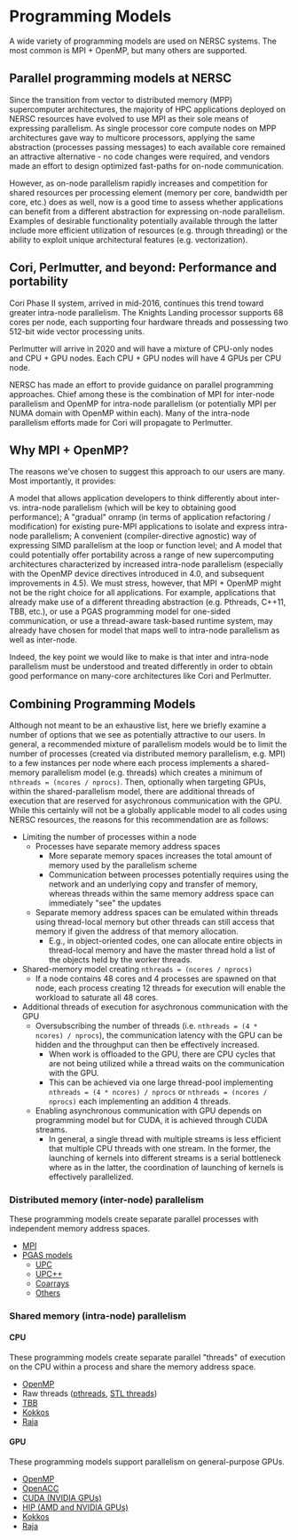 # Programming Models

A wide variety of programming models are used on NERSC systems. The
most common is MPI + OpenMP, but many others are supported.

## Parallel programming models at NERSC
Since the transition from vector to distributed memory (MPP) supercomputer architectures, the majority of HPC applications
deployed on NERSC resources have evolved to use MPI as their sole means of expressing parallelism. As single processor core
compute nodes on MPP architectures gave way to multicore processors, applying the same abstraction (processes passing
messages) to each available core remained an attractive alternative - no code changes were required, and vendors made an
effort to design optimized fast-paths for on-node communication.

However, as on-node parallelism rapidly increases and competition for shared resources per processing element (memory per
core, bandwidth per core, etc.) does as well, now is a good time to assess whether applications can benefit from a
different abstraction for expressing on-node parallelism. Examples of desirable functionality potentially available
through the latter include more efficient utilization of resources (e.g. through threading) or the ability to exploit
unique architectural features (e.g. vectorization).

## Cori, Perlmutter, and beyond: Performance and portability
Cori Phase II system, arrived in mid-2016, continues this trend toward greater intra-node parallelism. The Knights Landing
processor supports 68 cores per node, each supporting four hardware threads and possessing two 512-bit wide vector
processing units.

Perlmutter will arrive in 2020 and will have a mixture of CPU-only nodes and CPU + GPU nodes. Each CPU + GPU nodes will
have 4 GPUs per CPU node.

NERSC has made an effort to provide guidance on parallel programming approaches. Chief among these is the combination
of MPI for inter-node parallelism and OpenMP for intra-node parallelism (or potentially MPI per NUMA domain with OpenMP
within each). Many of the intra-node parallelism efforts made for Cori will propagate to Perlmutter.

## Why MPI + OpenMP?
The reasons we've chosen to suggest this approach to our users are many. Most importantly, it provides:

A model that allows application developers to think differently about inter- vs. intra-node parallelism
(which will be key to obtaining good performance);
A "gradual" onramp (in terms of application refactoring / modification) for existing pure-MPI applications to isolate
and express intra-node parallelism;
A convenient (compiler-directive agnostic) way of expressing SIMD parallelism at the loop or function level; and
A model that could potentially offer portability across a range of new supercomputing architectures characterized by
increased intra-node parallelism (especially with the OpenMP device directives introduced in 4.0, and subsequent
improvements in 4.5).
We must stress, however, that MPI + OpenMP might not be the right choice for all applications. For example, applications
that already make use of a different threading abstraction (e.g. Pthreads, C++11, TBB, etc.), or use a PGAS programming
model for one-sided communication, or use a thread-aware task-based runtime system, may already have chosen for model that
maps well to intra-node parallelism as well as inter-node.

Indeed, the key point we would like to make is that inter and intra-node parallelism must be understood and treated
differently in order to obtain good performance on many-core architectures like Cori and Perlmutter.

## Combining Programming Models

Although not meant to be an exhaustive list, here we briefly examine a number of options that we see as potentially
attractive to our users. In general, a recommended mixture of parallelism models would be to limit the number of
processes (created via distributed memory parallelism, e.g. MPI) to a few instances per node where each process
implements a shared-memory parallelism model (e.g. threads) which creates a minimum of `nthreads = (ncores / nprocs)`.
Then, optionally when targeting GPUs, within the shared-parallelism model, there are additional threads of execution
that are reserved for asychronous communication with the GPU. While this certainly will not be a globally applicable
model to all codes using NERSC resources, the reasons for this recommendation are as follows:

- Limiting the number of processes within a node
    - Processes have separate memory address spaces
        - More separate memory spaces increases the total amount of memory used by the parallelism scheme
        - Communication between processes potentially requires using the network and an underlying copy and transfer of
        memory, whereas threads within the same memory address space can immediately "see" the updates
    - Separate memory address spaces can be emulated within threads using thread-local memory but other threads can
    still access that memory if given the address of that memory allocation.
        - E.g., in object-oriented codes, one can allocate entire objects in thread-local memory and have the master thread
        hold a list of the objects held by the worker threads.
- Shared-memory model creating `nthreads = (ncores / nprocs)`
    - If a node contains 48 cores and 4 processes are spawned on that node, each process creating 12 threads for
    execution will enable the workload to saturate all 48 cores.
- Additional threads of execution for asychronous communication with the GPU
    - Oversubscribing the number of threads (i.e. `nthreads = (4 * ncores) / nprocs`), the communication latency with
    the GPU can be hidden and the throughput can then be effectively increased.
        - When work is offloaded to the GPU, there are CPU cycles that are not being utilized while a thread waits on the
        communication with the GPU.
        - This can be achieved via one large thread-pool implementing `nthreads = (4 * ncores) / nprocs` or
        `nthreads = (ncores / nprocs)` each implementing an addition 4 threads.
    - Enabling asynchronous communication with GPU depends on programming model but for CUDA, it is achieved through
    CUDA streams.
        - In general, a single thread with multiple streams is less efficient that multiple CPU threads with
        one stream. In the former, the launching of kernels into different streams is a serial bottleneck where as in the
        latter, the coordination of launching of kernels is effectively parallelized.

### Distributed memory (inter-node) parallelism

These programming models create separate parallel processes with independent memory address spaces.

- [MPI](mpi/index.md)
- [PGAS models](https://en.wikipedia.org/wiki/Partitioned_global_address_space)
    - [UPC](https://upc.lbl.gov/)
    - [UPC++](upcxx.md)
    - [Coarrays](coarrays.md)
    - [Others](https://en.wikipedia.org/wiki/Partitioned_global_address_space)

### Shared memory (intra-node) parallelism

#### CPU

These programming models create separate parallel "threads" of execution on the CPU within a process and share the memory address space.

- [OpenMP](openmp/openmp.md)
- Raw threads ([pthreads](https://en.wikipedia.org/wiki/POSIX_Threads), [STL threads](https://en.cppreference.com/w/cpp/thread/thread))
- [TBB](https://01.org/tbb/)
- [Kokkos](kokkos.md)
- [Raja](raja.md)

#### GPU

These programming models support parallelism on general-purpose GPUs.

- [OpenMP](openmp/openmp.md)
- [OpenACC](https://www.openacc.org/)
- [CUDA (NVIDIA GPUs)](https://developer.nvidia.com/about-cuda)
- [HIP (AMD and NVIDIA GPUs)](https://gpuopen.com/compute-product/hip-convert-cuda-to-portable-c-code/)
- [Kokkos](kokkos.md)
- [Raja](raja.md)


<!-- Old notes from old page that may potentially be integrated into the above

- [MPI](mpi/index.md)
  - While pure MPI using the classic two-sided (non-RMA components of MPI-2) messaging model indeed works on NERSC Cori,
  it fails to address many of the concerns we raised above. We do not expect that this approach will perform well for
  most applications.
- [MPI + MPI](mpi/index.md)
  - With the MPI-3 standard, shared memory programming on-node is possible via MPI's remote memory access (RMA) API,
  yielding an MPI + MPI model (RMA can also be used off-node). The upside of this approach is that one requires only one
  library for parallelism. For a program with shared memory parallelism at a very high level where most data is private
  by default, this is a powerful model.
- [MPI](mpi/index.md) + X (CPU)
  - While MPI + OpenMP was covered in some details above, we recognize that other options are possible under an MPI + X
  approach. For example, one could use a different threading model to express on-node parallelism, such as native C++
  concurrency primitives (available since C++11 and likely to improve considerably in 14 and 17) or Intel's TBB, as well
  as data container / execution abstractions like Kokkos.
  - [MPI](mpi/index.md) + [OpenMP](openmp/openmp.md)
    - As noted above, OpenMP provides a way to express on-node parallelism (including SIMD) with ease at a relatively fine
    level. In recent years, overhead due to thread team spin-up, fork and join operations and thread synchronization has
    been reduced drastically in common OpenMP runtimes.
  - [MPI](mpi/index.md) + [Kokkos](kokkos.md)
  - [MPI](mpi/index.md) + [Raja](raja.md)
  - [MPI](mpi/index.md) + [TBB](https://www.threadingbuildingblocks.org/)
- [MPI](mpi/index.md) + Z (GPU)
  - MPI can be combined with programming model "Z" that enables execution on the GPU
  - MPI + OpenMP
  - MPI + OpenACC
  - MPI + CUDA
  - MPI + HIP
  - MPI + [Kokkos](kokkos.md)
- [MPI](mpi/index.md) + X (CPU) + Z (GPU)
  - MPI can be combined with programming model "X" that enables threading and programming model "Y" that enables execution
  on the GPU
  - MPI + OpenMP (threading) + CUDA
  - MPI + pthreads + CUDA
  - MPI + STL threads + CUDA

## Efforts toward next-generation programming models
There are a number of ongoing efforts in the HPC research community to develop new programming systems geared toward
future exascale architectures. The DOE X-Stack program in particular is one such centralized effort that includes
projects integrating many of the key programming abstractions noted above, such as DAG-based execution and global
address space communication models.
-->
